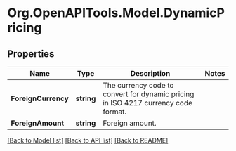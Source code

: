 # Org.OpenAPITools.Model.DynamicPricing
## Properties

Name | Type | Description | Notes
------------ | ------------- | ------------- | -------------
**ForeignCurrency** | **string** | The currency code to convert for dynamic pricing in ISO 4217 currency code format. | 
**ForeignAmount** | **string** | Foreign amount. | 

[[Back to Model list]](../README.md#documentation-for-models) [[Back to API list]](../README.md#documentation-for-api-endpoints) [[Back to README]](../README.md)


